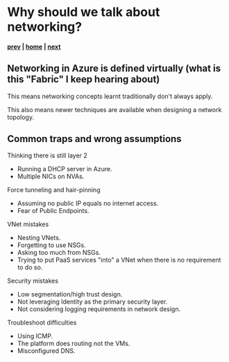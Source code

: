 # Why should we talk about networking?

#### [prev](./readme.md) | [home](./readme.md)  | [next](./concepts.md)

## Networking in Azure is defined virtually (what is this "Fabric" I keep hearing about)

This means networking concepts learnt traditionally don't always apply.

This also means newer techniques are available when designing a network topology.

## Common traps and wrong assumptions

Thinking there is still layer 2
- Running a DHCP server in Azure.
- Multiple NICs on NVAs.

Force tunneling and hair-pinning
- Assuming no public IP equals no internet access.
- Fear of Public Endpoints.

VNet mistakes
- Nesting VNets.
- Forgetting to use NSGs.
- Asking too much from NSGs.
- Trying to put PaaS services "into" a VNet when there is no requirement to do so.

Security mistakes
- Low segmentation/high trust design.
- Not leveraging Identity as the primary security layer.
- Not considering logging requirements in network design.


Troubleshoot difficulties
- Using ICMP.
- The platform does routing not the VMs.
- Misconfigured DNS.

